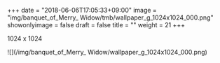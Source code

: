 +++
date = "2018-06-06T17:05:33+09:00"
image = "img/banquet_of_Merry_ Widow/tmb/wallpaper_g_1024x1024_000.png"
showonlyimage = false
draft = false
title = ""
weight = 21
+++

1024 x 1024

![](/img/banquet_of_Merry_ Widow/wallpaper_g_1024x1024_000.png)

